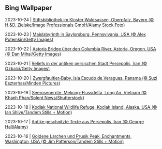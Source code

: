 ## Bing Wallpaper
2023-10-24 | [Stiftsbibliothek im Kloster Waldsassen, Oberpfalz, Bayern (© H.&D. Zielske/Image Professionals GmbH/Alamy Stock Foto)](https://cn.bing.com/th?id=OHR.GermanLibrary_DE-DE3389025953_UHD.jpg&rf=LaDigue_UHD.jpg&pid=hp&w=3840&h=2160&rs=1&c=4) 

2023-10-23 | [Maislabyrinth in Saylorsburg, Pennsylvania, USA (© Alex Potemkin/Getty Images)](https://cn.bing.com/th?id=OHR.PoconosMaze_DE-DE7096055510_UHD.jpg&rf=LaDigue_UHD.jpg&pid=hp&w=3840&h=2160&rs=1&c=4) 

2023-10-22 | [Astoria Bridge über den Columbia River, Astoria, Oregon, USA (© Dan Mihai/Getty Images)](https://cn.bing.com/th?id=OHR.AstoriaBridge_DE-DE9580426863_UHD.jpg&rf=LaDigue_UHD.jpg&pid=hp&w=3840&h=2160&rs=1&c=4) 

2023-10-21 | [Reliefs in der antiken persischen Stadt Persepolis, Iran (© Ozbalci/Getty Images)](https://cn.bing.com/th?id=OHR.PersepolisRelief_DE-DE9161406185_UHD.jpg&rf=LaDigue_UHD.jpg&pid=hp&w=3840&h=2160&rs=1&c=4) 

2023-10-20 | [Zwergfaultier-Baby, Isla Escudo de Veraguas, Panama (© Suzi Eszterhas/Minden Pictures)](https://cn.bing.com/th?id=OHR.PygmySloth_DE-DE8739088884_UHD.jpg&rf=LaDigue_UHD.jpg&pid=hp&w=3840&h=2160&rs=1&c=4) 

2023-10-19 | [Seerosenernte, Mekong-Flussdelta, Long An, Vietnam (© Khanh Phan/Solent News/Shutterstock)](https://cn.bing.com/th?id=OHR.WaterLilyVietnam_DE-DE7325389830_UHD.jpg&rf=LaDigue_UHD.jpg&pid=hp&w=3840&h=2160&rs=1&c=4) 

2023-10-18 | [Kodiak National Wildlife Refuge, Kodiak Island, Alaska, USA (© Ian Shive/Tandem Stills + Motion)](https://cn.bing.com/th?id=OHR.KodiakAlaska_DE-DE5300220997_UHD.jpg&rf=LaDigue_UHD.jpg&pid=hp&w=3840&h=2160&rs=1&c=4) 

2023-10-17 | [Antike geschnitzte Texte aus Persepolis, Iran (© George Hall/Alamy)](https://cn.bing.com/th?id=OHR.SpreadsheetDay_DE-DE5004038578_UHD.jpg&rf=LaDigue_UHD.jpg&pid=hp&w=3840&h=2160&rs=1&c=4) 

2023-10-16 | [Goldene Lärchen und Prusik Peak, Enchantments, Washington, USA (© Jim Patterson/Tandem Stills + Motion)](https://cn.bing.com/th?id=OHR.GoldenEnchantments_DE-DE4721952081_UHD.jpg&rf=LaDigue_UHD.jpg&pid=hp&w=3840&h=2160&rs=1&c=4) 

